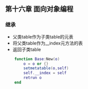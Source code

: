 ## 第十六章 面向对象编程
### 继承
- 父类table作为子类table的元表
- 将父类table作为__index元方法的表
- 返回子类table  

~~~lua
	function Base:New(o)
		o = o or {}
		setmetatable(o,self)
		self.__index = self
		retrun o
	end
~~~

